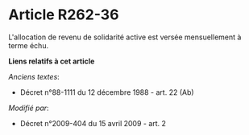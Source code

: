 # Article R262-36

L'allocation de revenu de solidarité active est versée mensuellement à terme échu.

**Liens relatifs à cet article**

_Anciens textes_:

  - Décret n°88-1111 du 12 décembre 1988 - art. 22 (Ab)

_Modifié par_:

  - Décret n°2009-404 du 15 avril 2009 - art. 2
